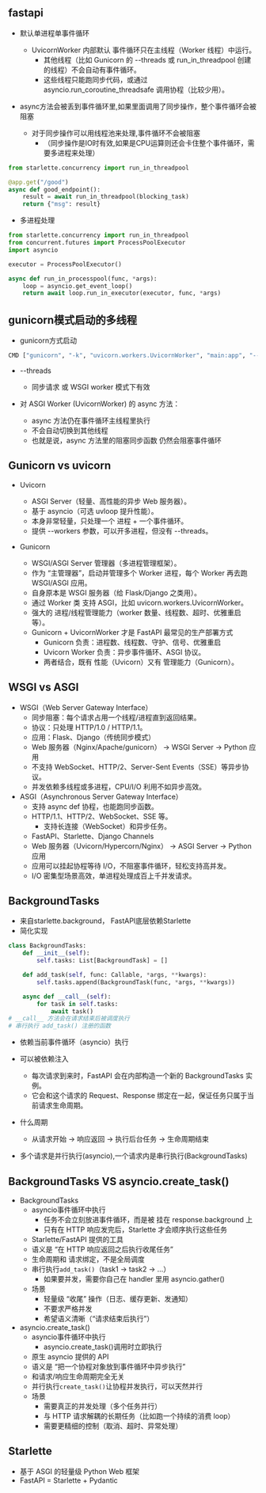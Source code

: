 

## fastapi
+ 默认单进程单事件循环
    + UvicornWorker 内部默认 事件循环只在主线程（Worker 线程）中运行。
        + 其他线程（比如 Gunicorn 的 --threads 或 run_in_threadpool 创建的线程）不会自动有事件循环。
        + 这些线程只能跑同步代码，或通过 asyncio.run_coroutine_threadsafe 调用协程（比较少用）。

+ async方法会被丢到事件循环里,如果里面调用了同步操作，整个事件循环会被阻塞
    + 对于同步操作可以用线程池来处理,事件循环不会被阻塞
        + （同步操作是IO时有效,如果是CPU运算则还会卡住整个事件循环，需要多进程来处理）
```py
from starlette.concurrency import run_in_threadpool

@app.get("/good")
async def good_endpoint():
    result = await run_in_threadpool(blocking_task)
    return {"msg": result}

```

+ 多进程处理
```py
from starlette.concurrency import run_in_threadpool
from concurrent.futures import ProcessPoolExecutor
import asyncio

executor = ProcessPoolExecutor()

async def run_in_processpool(func, *args):
    loop = asyncio.get_event_loop()
    return await loop.run_in_executor(executor, func, *args)
```


## gunicorn模式启动的多线程
+ gunicorn方式启动
```sh
CMD ["gunicorn", "-k", "uvicorn.workers.UvicornWorker", "main:app", "--workers", "6", "--threads", "8", "--bind", "0.0.0.0:8888"]
```

+ --threads
    + 同步请求 或 WSGI worker 模式下有效
    
+ 对 ASGI Worker (UvicornWorker) 的 async 方法：
    + async 方法仍在事件循环主线程里执行
    + 不会自动切换到其他线程
    + 也就是说，async 方法里的阻塞同步函数 仍然会阻塞事件循环

## Gunicorn vs uvicorn
+ Uvicorn
    + ASGI Server（轻量、高性能的异步 Web 服务器）。
    + 基于 asyncio（可选 uvloop 提升性能）。
    + 本身非常轻量，只处理一个 进程 + 一个事件循环。
    + 提供 --workers 参数，可以开多进程，但没有 --threads。

+ Gunicorn
    + WSGI/ASGI Server 管理器（多进程管理框架）。
    + 作为 “主管理器”，启动并管理多个 Worker 进程，每个 Worker 再去跑 WSGI/ASGI 应用。
    + 自身原本是 WSGI 服务器（给 Flask/Django 之类用）。
    + 通过 Worker 类 支持 ASGI，比如 uvicorn.workers.UvicornWorker。
    + 强大的 进程/线程管理能力（worker 数量、线程数、超时、优雅重启等）。
    + Gunicorn + UvicornWorker 才是 FastAPI 最常见的生产部署方式
        + Gunicorn 负责：进程数、线程数、守护、信号、优雅重启
        + Uvicorn Worker 负责：异步事件循环、ASGI 协议。
        + 两者结合，既有 性能（Uvicorn）又有 管理能力（Gunicorn）。

##  WSGI vs ASGI
+ WSGI（Web Server Gateway Interface）
    + 同步阻塞：每个请求占用一个线程/进程直到返回结果。
    + 协议：只处理 HTTP/1.0 / HTTP/1.1。
    + 应用：Flask、Django（传统同步模式）
    + Web 服务器（Nginx/Apache/gunicorn） → WSGI Server → Python 应用
    + 不支持 WebSocket、HTTP/2、Server-Sent Events（SSE）等异步协议。
    + 并发依赖多线程或多进程，CPU/I/O 利用不如异步高效。
+ ASGI（Asynchronous Server Gateway Interface）
    + 支持 async def 协程，也能跑同步函数。
    + HTTP/1.1、HTTP/2、WebSocket、SSE 等。
        + 支持长连接（WebSocket）和异步任务。
    + FastAPI、Starlette、Django Channels
    + Web 服务器（Uvicorn/Hypercorn/Nginx） → ASGI Server → Python 应用
    + 应用可以挂起协程等待 I/O，不阻塞事件循环，轻松支持高并发。
    + I/O 密集型场景高效，单进程处理成百上千并发请求。


## BackgroundTasks
+ 来自starlette.background， FastAPI底层依赖Starlette
+ 简化实现
```py
class BackgroundTasks:
    def __init__(self):
        self.tasks: List[BackgroundTask] = []

    def add_task(self, func: Callable, *args, **kwargs):
        self.tasks.append(BackgroundTask(func, *args, **kwargs))

    async def __call__(self):
        for task in self.tasks:
            await task()
# __call__ 方法会在请求结束后被调度执行
# 串行执行 add_task() 注册的函数
```
+ 依赖当前事件循环（asyncio）执行
+ 可以被依赖注入
    + 每次请求到来时，FastAPI 会在内部构造一个新的 BackgroundTasks 实例。
    + 它会和这个请求的 Request、Response 绑定在一起，保证任务只属于当前请求生命周期。
+ 什么周期
    + 从请求开始 → 响应返回 → 执行后台任务 → 生命周期结束

+ 多个请求是并行执行(asyncio),一个请求内是串行执行(BackgroundTasks)


## BackgroundTasks VS asyncio.create_task()
+ BackgroundTasks
    + asyncio事件循环中执行
        + 任务不会立刻放进事件循环，而是被 挂在 response.background 上
        + 只有在 HTTP 响应发完后，Starlette 才会顺序执行这些任务
    + Starlette/FastAPI 提供的工具
    + 语义是 “在 HTTP 响应返回之后执行收尾任务”
    + 生命周期和 请求绑定，不是全局调度
    + 串行执行`add_task()`（task1 → task2 → …）
        + 如果要并发，需要你自己在 handler 里用 asyncio.gather()
    + 场景
        + 轻量级 “收尾” 操作（日志、缓存更新、发通知）
        + 不要求严格并发
        + 希望语义清晰（“请求结束后执行”）
+ asyncio.create_task()
    + asyncio事件循环中执行
        + asyncio.create_task()调用时立即执行
    + 原生 asyncio 提供的 API
    + 语义是 “把一个协程对象放到事件循环中异步执行”
    + 和请求/响应生命周期完全无关
    + 并行执行`create_task()`让协程并发执行，可以天然并行
    + 场景
        + 需要真正的并发处理（多个任务并行）
        + 与 HTTP 请求解耦的长期任务（比如跑一个持续的消费 loop）
        + 需要更精细的控制（取消、超时、异常处理）

## Starlette
+ 基于 ASGI 的轻量级 Python Web 框架
+ FastAPI = Starlette + Pydantic